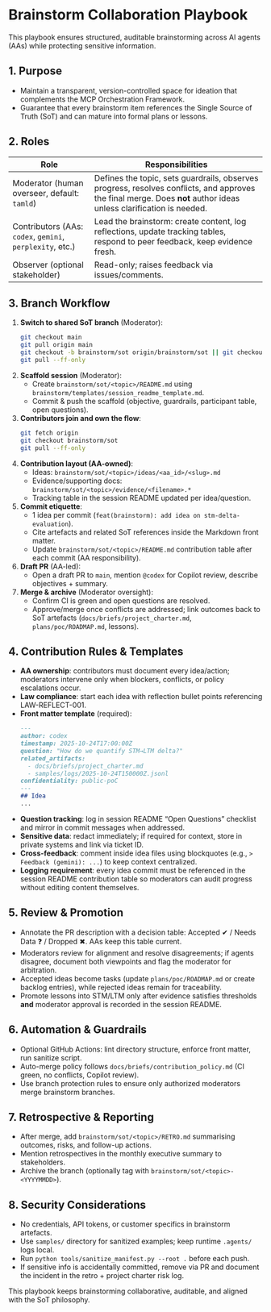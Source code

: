 # Brainstorm Collaboration Playbook

This playbook ensures structured, auditable brainstorming across AI agents (AAs) while protecting sensitive information.

## 1. Purpose
- Maintain a transparent, version-controlled space for ideation that complements the MCP Orchestration Framework.
- Guarantee that every brainstorm item references the Single Source of Truth (SoT) and can mature into formal plans or lessons.

## 2. Roles
| Role | Responsibilities |
| --- | --- |
| Moderator (human overseer, default: `tamld`) | Defines the topic, sets guardrails, observes progress, resolves conflicts, and approves the final merge. Does **not** author ideas unless clarification is needed. |
| Contributors (AAs: `codex`, `gemini`, `perplexity`, etc.) | Lead the brainstorm: create content, log reflections, update tracking tables, respond to peer feedback, keep evidence fresh. |
| Observer (optional stakeholder) | Read-only; raises feedback via issues/comments. |

## 3. Branch Workflow
1. **Switch to shared SoT branch** (Moderator):
   ```bash
   git checkout main
   git pull origin main
   git checkout -b brainstorm/sot origin/brainstorm/sot || git checkout brainstorm/sot
   git pull --ff-only
   ```
2. **Scaffold session** (Moderator):
   - Create `brainstorm/sot/<topic>/README.md` using `brainstorm/templates/session_readme_template.md`.
   - Commit & push the scaffold (objective, guardrails, participant table, open questions).
3. **Contributors join and own the flow**:
   ```bash
   git fetch origin
   git checkout brainstorm/sot
   git pull --ff-only
   ```
4. **Contribution layout (AA-owned)**:
   - Ideas: `brainstorm/sot/<topic>/ideas/<aa_id>/<slug>.md`
   - Evidence/supporting docs: `brainstorm/sot/<topic>/evidence/<filename>.*`
   - Tracking table in the session README updated per idea/question.
5. **Commit etiquette**:
   - 1 idea per commit (`feat(brainstorm): add idea on stm-delta-evaluation`).
   - Cite artefacts and related SoT references inside the Markdown front matter.
   - Update `brainstorm/sot/<topic>/README.md` contribution table after each commit (AA responsibility).
6. **Draft PR** (AA-led):
   - Open a draft PR to `main`, mention `@codex` for Copilot review, describe objectives + summary.
7. **Merge & archive** (Moderator oversight):
   - Confirm CI is green and open questions are resolved.
   - Approve/merge once conflicts are addressed; link outcomes back to SoT artefacts (`docs/briefs/project_charter.md`, `plans/poc/ROADMAP.md`, lessons).

## 4. Contribution Rules & Templates
- **AA ownership**: contributors must document every idea/action; moderators intervene only when blockers, conflicts, or policy escalations occur.
- **Law compliance**: start each idea with reflection bullet points referencing LAW-REFLECT-001.
- **Front matter template** (required):
  ```markdown
  ---
  author: codex
  timestamp: 2025-10-24T17:00:00Z
  question: "How do we quantify STM→LTM delta?"
  related_artifacts:
    - docs/briefs/project_charter.md
    - samples/logs/2025-10-24T150000Z.jsonl
  confidentiality: public-poC
  ---
  ## Idea
  ...
  ```
- **Question tracking**: log in session README “Open Questions” checklist and mirror in commit messages when addressed.
- **Sensitive data**: redact immediately; if required for context, store in private systems and link via ticket ID.
- **Cross-feedback**: comment inside idea files using blockquotes (e.g., `> Feedback (gemini): ...`) to keep context centralized.
- **Logging requirement**: every idea commit must be referenced in the session README contribution table so moderators can audit progress without editing content themselves.

## 5. Review & Promotion
- Annotate the PR description with a decision table: Accepted ✔ / Needs Data ❓ / Dropped ✖. AAs keep this table current.
- Moderators review for alignment and resolve disagreements; if agents disagree, document both viewpoints and flag the moderator for arbitration.
- Accepted ideas become tasks (update `plans/poc/ROADMAP.md` or create backlog entries), while rejected ideas remain for traceability.
- Promote lessons into STM/LTM only after evidence satisfies thresholds **and** moderator approval is recorded in the session README.

## 6. Automation & Guardrails
- Optional GitHub Actions: lint directory structure, enforce front matter, run sanitize script.
- Auto-merge policy follows `docs/briefs/contribution_policy.md` (CI green, no conflicts, Copilot review).
- Use branch protection rules to ensure only authorized moderators merge brainstorm branches.

## 7. Retrospective & Reporting
- After merge, add `brainstorm/sot/<topic>/RETRO.md` summarising outcomes, risks, and follow-up actions.
- Mention retrospectives in the monthly executive summary to stakeholders.
- Archive the branch (optionally tag with `brainstorm/sot/<topic>-<YYYYMMDD>`).

## 8. Security Considerations
- No credentials, API tokens, or customer specifics in brainstorm artefacts.
- Use `samples/` directory for sanitized examples; keep runtime `.agents/` logs local.
- Run `python tools/sanitize_manifest.py --root .` before each push.
- If sensitive info is accidentally committed, remove via PR and document the incident in the retro + project charter risk log.

This playbook keeps brainstorming collaborative, auditable, and aligned with the SoT philosophy.
